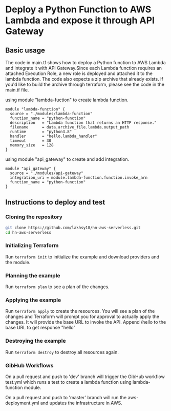# Deploy a Python Function to AWS Lambda and expose it through API Gateway

## Basic usage

The code in main.tf shows how to deploy a Python function to AWS Lambda and
integrate it with API Gateway.Since each Lambda function requires an attached Execution Role, a new role is
deployed and attached it to the lambda function. The code also expects a
zip archive that already exists. If you'd like to build the archive through
terraform, please see the code in the main.tf file.

using module "lambda-fuction" to create lambda function.

```hcl
module "lambda-function" {
  source = "./modules/lambda-function"
  function_name = "python-function"
  description   = "Lambda function that returns an HTTP response."
  filename      = data.archive_file.lambda.output_path
  runtime       = "python3.8"
  handler       = "hello.lambda_handler"
  timeout       = 30
  memory_size   = 128
}
```

using module "api_gateway" to create and add integration.
```hcl
module "api_gateway" {
  source = "./modules/api-gateway"
  integration_uri = module.lambda-function.function.invoke_arn
  function_name = "python-function"
}
```


## Instructions to deploy and test

### Cloning the repository

``` bash
git clone https://github.com/lakhsy18/hn-aws-serverless.git
cd hn-aws-serverless
```

### Initializing Terraform

Run `terraform init` to initialize the example and download providers and the module.

### Planning the example

Run `terraform plan` to see a plan of the changes.

### Applying the example

Run `terraform apply` to create the resources.
You will see a plan of the changes and Terraform will prompt you for approval to actually apply the changes.
It will provide the base URL to invoke the API. Append /hello to the base URL to get response "hello"

### Destroying the example

Run `terraform destroy` to destroy all resources again.

### GibHub Workflows 

On a pull request and push to 'dev' branch will trigger the GibHub workflow test.yml which runs a test to create
a lambda function using lambda-function module. 

On a pull request and push to 'master' branch will run the aws-deployment.yml and updates the infrastructure in AWS. 



